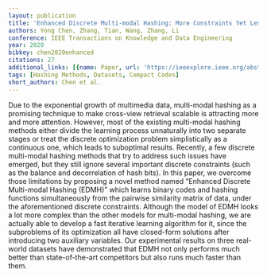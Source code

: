 ```yaml
---
layout: publication
title: 'Enhanced Discrete Multi-modal Hashing: More Constraints Yet Less Time To Learn'
authors: Yong Chen, Zhang, Tian, Wang, Zhang, Li
conference: IEEE Transactions on Knowledge and Data Engineering
year: 2020
bibkey: chen2020enhanced
citations: 27
additional_links: [{name: Paper, url: 'https://ieeexplore.ieee.org/abstract/document/9095226'}]
tags: [Hashing Methods, Datasets, Compact Codes]
short_authors: Chen et al.
---
```

Due to the exponential growth of multimedia data, multi-modal hashing as a promising technique to make cross-view retrieval scalable is attracting more and more attention. However, most of the existing multi-modal hashing methods either divide the learning process unnaturally into two separate stages or treat the discrete optimization problem simplistically as a continuous one, which leads to suboptimal results. Recently, a few discrete multi-modal hashing methods that try to address such issues have emerged, but they still ignore several important discrete constraints (such as the balance and decorrelation of hash bits). In this paper, we overcome those limitations by proposing a novel method named “Enhanced Discrete Multi-modal Hashing (EDMH)” which learns binary codes and hashing functions simultaneously from the pairwise similarity matrix of data, under the aforementioned discrete constraints. Although the model of EDMH looks a lot more complex than the other models for multi-modal hashing, we are actually able to develop a fast iterative learning algorithm for it, since the subproblems of its optimization all have closed-form solutions after introducing two auxiliary variables. Our experimental results on three real-world datasets have demonstrated that EDMH not only performs much better than state-of-the-art competitors but also runs much faster than them.